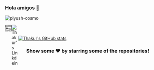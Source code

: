 ### Hola amigos 👋

<p align="left"> <img src="https://komarev.com/ghpvc/?username=piyush-cosmo&label=Views&color=blue&style=plastic" alt="piyush-cosmo" /> </p>

<!--
<a href="https://piyush-cosmo.github.io/cosmo/#/">
  <img align="left" alt="Thakur's Portfolio" width="22px" src="https://github.com/piyush-cosmo/piyush-cosmo/blob/master/suitcase.svg" />
</a>
-->
<a href="https://tech-a-way-blog.vercel.app/">
  <img align="left" alt="Thakur's Blog" width="22px" src="https://github.com/piyush-cosmo/piyush-cosmo/blob/master/blogging.svg" />
</a>
<a href="https://www.linkedin.com/in/cosmo3769/">
  <img align="left" alt="Thakur's Linkdein" width="22px" src="https://cdn.jsdelivr.net/npm/simple-icons@v3/icons/linkedin.svg" />
</a>
<!-- <a href="https://github.com/cosmo3769">
  <img align="left" alt="Thakur's Github" width="22px" src="https://cdn.jsdelivr.net/npm/simple-icons@v3/icons/github.svg" />
</a> -->


<br/>
<br/>

<!--
**piyush-cosmo/piyush-cosmo** is a ✨ _special_ ✨ repository because its `README.md` (this file) appears on your GitHub profile.

Here are some ideas to get you started:

- 🔭 I’m currently working on ...
- 🌱 I’m currently learning ...
- 👯 I’m looking to collaborate on ...
- 🤔 I’m looking for help with ...
- 💬 Ask me about ...
- 📫 How to reach me: ...
- 😄 Pronouns: ...
- ⚡ Fun fact: ...
-->

<a href="https://github.com/cosmo3769">
 <img align="center" src="https://github-readme-stats.vercel.app/api?username=cosmo3769&count_private=true&show_icons=true&theme=dark&line_height=27" alt="Thakur's GitHub stats"/>
</a>

<div align="center">
  
### Show some ❤️ by starring some of the repositories!

</div>
